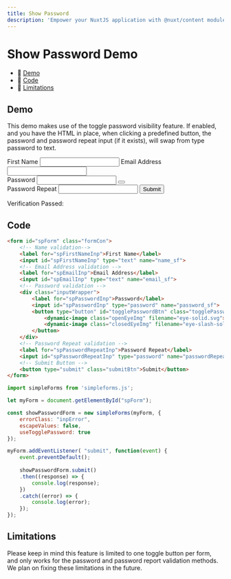 ```yaml
---
title: Show Password
description: 'Empower your NuxtJS application with @nuxt/content module: write in a content/ directory and fetch your Markdown, JSON, YAML and CSV files through a MongoDB like API, acting as a Git-based Headless CMS.'
---
```


# Show Password Demo

- 🔗 [Demo](#demo)
- 🔗 [Code](#code)
- 🔗 [Limitations](#limitations)

## Demo

This demo makes use of the toggle password visibility feature. If enabled, and you have the HTML in place, when clicking a predefined button, the password and password repeat input (if it exists), will swap from type password to text.

<form id="spForm" class="formCon">
    <!-- Name validation--> 
    <label for="spFirstNameInp">First Name</label>
    <input class="inputStyle" id="spFirstNameInp" type="text" name="name_sf">
    <!-- Email Address validation -->
    <label for="spEmailInp">Email Address</label>
    <input class="inputStyle"  id="spEmailInp" type="text" name="email_sf">
    <!-- Password validation -->
    <div class="inputWrapper">
        <label for="spPasswordInp">Password</label>
        <input class="inputStyle passwordInp" id="spPasswordInp" type="password" name="password_sf"> 
        <button type="button" id="togglePasswordBtn" class="togglePasswordBtn">
            <dynamic-image class="openEyeImg" filename="eye-solid.svg"></dynamic-image>
            <dynamic-image class="closedEyeImg" filename="eye-slash-solid.svg"></dynamic-image>
        </button>
    </div>
    <!-- Password Repeat validation -->
    <label for="spPasswordRepeatInp">Password Repeat</label>
    <input class="inputStyle" id="spPasswordRepeatInp" type="password" name="passwordRepeat_sf">
    <!-- Submit Button -->
    <button type="submit" class="submitBtn">Submit</button>
</form>

<div id="cResultsCon" class="resultsContainer"> 
  <p class="verificationPassedP">Verification Passed: <span id="cVerificationPassed"></span></p>
  <div class="jsonCon">
    <p id="cResultsP"></p>
  </div>
</div>

## Code

<code-group>
  <code-block label="HTML" active>

```html
<form id="spForm" class="formCon">
    <!-- Name validation--> 
    <label for="spFirstNameInp">First Name</label>
    <input id="spFirstNameInp" type="text" name="name_sf">
    <!-- Email Address validation -->
    <label for="spEmailInp">Email Address</label>
    <input id="spEmailInp" type="text" name="email_sf">
    <!-- Password validation -->
    <div class="inputWrapper">
        <label for="spPasswordInp">Password</label>
        <input id="spPasswordInp" type="password" name="password_sf"> 
        <button type="button" id="togglePasswordBtn" class="togglePasswordBtn">
            <dynamic-image class="openEyeImg" filename="eye-solid.svg"></dynamic-image>
            <dynamic-image class="closedEyeImg" filename="eye-slash-solid.svg"></dynamic-image>
        </button>
    </div>
    <!-- Password Repeat validation -->
    <label for="spPasswordRepeatInp">Password Repeat</label>
    <input id="spPasswordRepeatInp" type="password" name="passwordRepeat_sf">
    <!-- Submit Button -->
    <button type="submit" class="submitBtn">Submit</button>
</form>
```
  </code-block>
  <code-block label="Javascript">

```javascript
import simpleForms from 'simpleforms.js';

let myForm = document.getElementById("spForm");

const showPasswordForm = new simpleForms(myForm, {
    errorClass: "inpError",
    escapeValues: false,
    useTogglePassword: true
});

myForm.addEventListener( "submit", function(event) {
    event.preventDefault();
    
    showPasswordForm.submit()
    .then((response) => {
        console.log(response);
    })
    .catch((error) => {
        console.log(error);
    });
});
```
  </code-block>
</code-group>

## Limitations

Please keep in mind this feature is limited to one toggle button per form, and only works for the password and password report validation methods. We plan on fixing these limitations in the future.